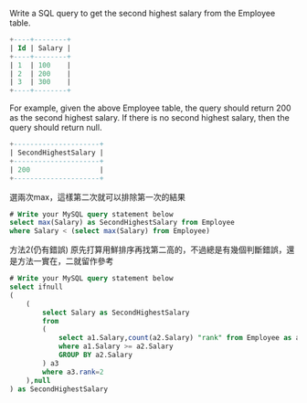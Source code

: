 Write a SQL query to get the second highest salary from the Employee table.
```sql
+----+--------+
| Id | Salary |
+----+--------+
| 1  | 100    |
| 2  | 200    |
| 3  | 300    |
+----+--------+
```
For example, given the above Employee table, the query should return 200 as the second highest salary. If there is no second highest salary, then the query should return null.
```sql
+---------------------+
| SecondHighestSalary |
+---------------------+
| 200                 |
+---------------------+
```
選兩次max，這樣第二次就可以排除第一次的結果

```sql
# Write your MySQL query statement below
select max(Salary) as SecondHighestSalary from Employee
where Salary < (select max(Salary) from Employee)
```
方法2(仍有錯誤)
原先打算用鮮排序再找第二高的，不過總是有幾個判斷錯誤，還是方法一實在，二就留作參考
```sql
# Write your MySQL query statement below
select ifnull
(
    (
        select Salary as SecondHighestSalary 
        from
        (
            select a1.Salary,count(a2.Salary) "rank" from Employee as a1,Employee as a2
            where a1.Salary >= a2.Salary
            GROUP BY a2.Salary
        ) a3
        where a3.rank=2
    ),null
) as SecondHighestSalary



```
